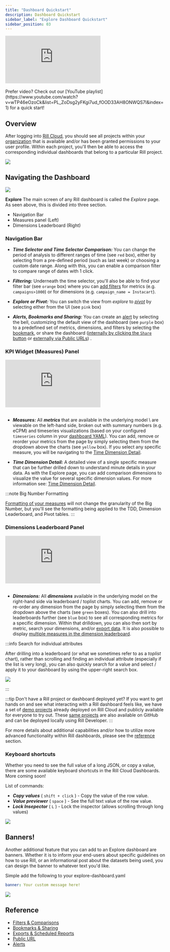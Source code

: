 ```yaml
---
title: "Dashboard Quickstart"
description: Dashboard Quickstart
sidebar_label: "Explore Dashboard Quickstart"
sidebar_position: 03
---
```


<div style={{ 
  position: "relative", 
  width: "100%", 
  paddingTop: "56.25%", 
  borderRadius: "15px",  /* Softer corners */
  boxShadow: "0px 4px 15px rgba(0, 0, 0, 0.2)"  /* Shadow effect */
}}>
  <iframe credentialless="true"
    src="https://www.youtube.com/embed/wTP46eOzoCk?si=9JzY-CuzqQU4uMiR"
    frameBorder="0"
    allow="accelerometer; autoplay; clipboard-write; encrypted-media; gyroscope; picture-in-picture; web-share"
    allowFullScreen
    style={{
      position: "absolute",
      top: 0,
      left: 0,
      width: "100%",
      height: "100%",
      borderRadius: "10px", 
    }}
  ></iframe>
</div>
<br/>
Prefer video? Check out our [YouTube playlist](https://www.youtube.com/watch?v=wTP46eOzoCk&list=PL_ZoDsg2yFKgi7ud_fOOD33AH8ONWQS7I&index=1) for a quick start!


## Overview

After logging into [Rill Cloud](https://ui.rilldata.com), you should see all projects within your [organization](/manage/organization-management#organization) that is available and/or has been granted permissions to your user profile. Within each project, you'll then be able to access the corresponding individual dashboards that belong to a particular Rill project. 

<img src = '/img/explore/dashboard101/rill-cloud-landing-page.png' class='rounded-gif' />
<br />


## Navigating the Dashboard

<img src = '/img/explore/dashboard101/quickstart.png' class='rounded-gif' />
<br />


**Explore** 
The main screen of any Rill dashboard is called the _Explore_ page. As seen above, this is divided into three section. 

- Navigation Bar
- Measures panel (Left)
- Dimensions Leaderboard (Right)

### Navigation Bar

- _**Time Selector and Time Selector Comparison:**_ You can change the period of analysis to different ranges of time (see `red` box), either by selecting from a pre-defined period (such as last week) or choosing a custom date range. Along with this, you can enable a comparison filter to compare range of dates with 1 click.

- _**Filtering:**_ Underneath the time selector, you'll also be able to find your filter bar (see `orange` box) where you can [add filters](/explore/filters/filters.md) for metrics (e.g. `campaigns>1000`) or for dimensions (e.g. `campaign_name = Instacart`).

- _**Explore or Pivot:**_ You can switch the view from _explore_ to [_pivot_](https://docs.rilldata.com/explore/filters/pivot) by selecting either from the UI (see `pink` box)

- _**Alerts, Bookmarks and Sharing:**_ You can create an [alert](/explore/alerts/alerts.md) by selecting the bell, customizing the default view of the dashboard (see `purple` box) to a predefined set of metrics, dimensions, and filters by selecting the [bookmark](../bookmarks.md), or share the dashboard ([internally by clicking the `Share` button](/manage/user-management#admin-invites-user-from-rill-cloud) or [externally via Public URLs](../public-url.md)) .


### KPI Widget (Measures) Panel
<div style={{ 
  position: "relative", 
  width: "100%", 
  paddingTop: "56.25%", 
  borderRadius: "15px",  /* Softer corners */
  boxShadow: "0px 4px 15px rgba(0, 0, 0, 0.2)"  /* Shadow effect */
}}>
  <iframe credentialless="true"
    src="https://www.youtube.com/embed/Dqkfp6F_9y4?si=z-22kqFd5dhQA6w8"
    frameBorder="0"
    allow="accelerometer; autoplay; clipboard-write; encrypted-media; gyroscope; picture-in-picture; web-share"
    allowFullScreen
    style={{
      position: "absolute",
      top: 0,
      left: 0,
      width: "100%",
      height: "100%",
      borderRadius: "10px", 
    }}
  ></iframe>
</div>
<br/>



- _**Measures:**_  All _**metrics**_ that are available in the underlying model \ are viewable on the left-hand side, broken out with summary numbers (e.g. eCPM) and timeseries visualizations (based on your configured `timeseries` column in your [dashboard YAML](/reference/project-files/explore-dashboards.md)). You can add, remove or reorder your metrics from the page by simply selecting them from the dropdown above the charts (see `yellow` box). If you select any specific measure, you will be navigating to the [Time Dimension Detail](/explore/dashboard-101/tdd).

- _**Time Dimension Detail:**_ A detailed view of a single specific measure that can be further drilled down to understand minute details in your data. As with the Explore page, you can add comparison dimensions to visualize the value for several specific dimension values. For more information see: [Time Dimension Detail](/explore/dashboard-101/tdd).

:::note Big Number Formatting

[Formatting of your measures](/build/metrics-view/advanced-expressions/metric-formatting) will not change the granularity of the Big Number, but you'll see the formatting being applied to the TDD, Dimension Leaderboard, and Pivot tables. 
:::

### Dimensions Leaderboard Panel

<div style={{ 
  position: "relative", 
  width: "100%", 
  paddingTop: "56.25%", 
  borderRadius: "15px",  /* Softer corners */
  boxShadow: "0px 4px 15px rgba(0, 0, 0, 0.2)"  /* Shadow effect */
}}>
  <iframe credentialless="true"
    src="https://www.youtube.com/embed/aQQBFHbLrMQ?si=il-w_ssQmGrqCfsO"
    frameBorder="0"
    allow="accelerometer; autoplay; clipboard-write; encrypted-media; gyroscope; picture-in-picture; web-share"
    allowFullScreen
    style={{
      position: "absolute",
      top: 0,
      left: 0,
      width: "100%",
      height: "100%",
      borderRadius: "10px", 
    }}
  ></iframe>
</div>
<br/>


- _**Dimensions:**_  All _**dimensions**_ available in the underlying model on the right-hand side via leaderboard / toplist charts. You can add, remove or re-order any dimension from the page by simply selecting them from the dropdown above the charts (see `green` boxes). You can also drill into leaderboards further (see `blue` box) to see all corresponding metrics for a specific dimension. Within that drilldown, you can also then sort by metric, search your dimensions, and/or [export data](../exports.md). It is also possible to display [multiple measures in the dimension leaderboard](multi-metrics).


:::info Search for individual attributes


After drilling into a leaderboard (or what we sometimes refer to as a _toplist_ chart), rather than scrolling and finding an individual attribute (especially if the list is very long), you can also quickly search for a value and select / apply it to your dashboard by using the upper-right search box.


<img src = '/img/explore/dashboard101/search-box.png' class='rounded-gif' />
<br />

:::




:::tip Don't have a Rill project or dashboard deployed yet?
If you want to get hands on and see what interacting with a Rill dashboard feels like, we have a set of [demo projects](https://ui.rilldata.com/demo) already deployed on Rill Cloud and publicly available for everyone to try out. These [same projects](/#examples) are also available on GitHub and can be deployed locally using Rill Developer.
:::


For more details about additional capabilities and/or how to utilize more advanced functionality within Rill dashboards, please see the [reference](#reference) section.


### Keyboard shortcuts
Whether you need to see the full value of a long JSON, or copy a value, there are some available keyboard shortcuts in the Rill Cloud Dashboards. More coming soon!

List of commands:
- __*Copy values*__ ( ``shift + click`` ) - Copy the value of the row value. 
- __*Value previewer*__ ( ``space`` ) - See the full text value of the row value.
- __*Lock Insepector*__ ( ``L`` ) - Lock the inspector (allows scrolling through long values)

<img src = '/img/explore/dashboard101/preview-value.png' class='rounded-gif' />
<br />


## Banners!
Another additional feature that you can add to an Explore dashboard are banners. Whether it is to inform your end-users about specific guidelines on how to use Rill, or an informational post about the datasets being used, you can design the banner to whatever text you'd like.

Simple add the following to your explore-dashboard.yaml 

```yaml
banner: Your custom message here!
```

<img src = '/img/explore/dashboard101/banner.png' class='rounded-gif' />
<br />

## Reference

- [Filters & Comparisons](/explore/filters/filters.md)
- [Bookmarks & Sharing](../bookmarks.md)
- [Exports & Scheduled Reports](../exports.md)
- [Public URL](../public-url.md)
- [Alerts](/explore/alerts/alerts.md)
